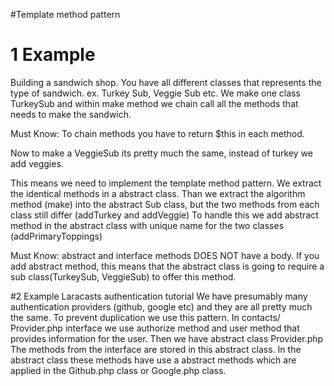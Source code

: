 #Template method pattern

# 1 Example
Building a sandwich shop.
You have all different classes that represents the type of sandwich. ex. Turkey Sub, Veggie Sub etc.
We make one class TurkeySub and within make method we chain call all the methods that needs to make
the sandwich. 

Must Know: To chain methods you have to return $this in each method.

Now to make a VeggieSub its pretty much the same, instead of turkey we add veggies.

This means we need to implement the template method pattern.
We extract the identical methods in a abstract class. 
Than we extract the algorithm method (make) into the abstract Sub class, but the two methods 
from each class still differ (addTurkey and addVeggie) 
To handle this we add abstract method in the abstract class with unique name for the two classes
(addPrimaryToppings)

Must Know: abstract and interface methods DOES NOT have a body.
If you add abstract method, this means that the abstract class is going to require a sub class(TurkeySub, VeggieSub)
to offer this method. 

#2 Example
Laracasts authentication tutorial
We have presumably many authentication providers (github, google etc) and they are all pretty much the same.
To prevent duplication we use this pattern. In contacts/ Provider.php interface we use 
authorize method and user method that provides information for the user.
Then we have abstract class Provider.php
The methods from the interface are stored in this abstract class. In the abstract class these methods have
use a abstract methods which are applied in the Github.php class or Google.php class.  
